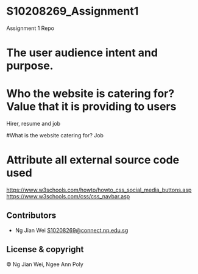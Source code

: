 # S10208269_Assignment1
Assignment 1 Repo


# The user audience intent and purpose.


# Who the website is catering for? Value that it is providing to users
Hirer, resume and job

#What is the website catering for?
Job

# Attribute all external source code used
https://www.w3schools.com/howto/howto_css_social_media_buttons.asp
https://www.w3schools.com/css/css_navbar.asp


## Contributors
- Ng Jian Wei <S10208269@connect.np.edu.sg>

## License & copyright
© Ng Jian Wei, Ngee Ann Poly